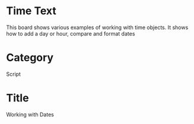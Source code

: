 # Time Text 
This board shows various examples of working with time objects.
It shows how to add a day or hour, compare and format dates

# Category
Script

# Title 
Working with Dates